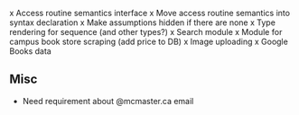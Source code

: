 x Access routine semantics interface
x Move access routine semantics into syntax declaration
x Make assumptions hidden if there are none
x Type rendering for sequence (and other types?)
x Search module
x Module for campus book store scraping (add price to DB)
x Image uploading
x Google Books data

## Misc

- Need requirement about @mcmaster.ca email
